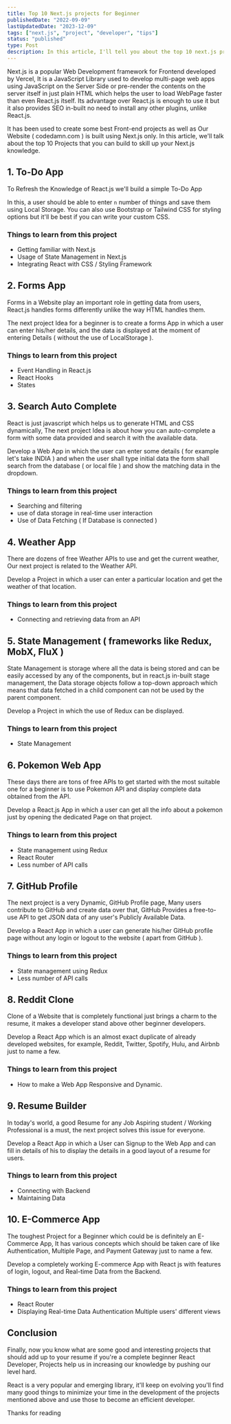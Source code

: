 ```yaml
---
title: Top 10 Next.js projects for Beginner
publishedDate: "2022-09-09"
lastUpdatedDate: "2023-12-09"
tags: ["next.js", "project", "developer", "tips"]
status: "published"
type: Post
description: In this article, I'll tell you about the top 10 next.js projects to build as a next developer.
---
```


Next.js is a popular Web Development framework for Frontend developed by Vercel, It is a JavaScript Library used to develop multi-page web apps using JavaScript on the Server Side or pre-render the contents on the server itself in just plain HTML which helps the user to load WebPage faster than even React.js itself. Its advantage over React.js is enough to use it but it also provides SEO in-built no need to install any other plugins, unlike React.js.

It has been used to create some best Front-end projects as well as Our Website ( codedamn.com ) is built using Next.js only. In this article, we'll talk about the top 10 Projects that you can build to skill up your Next.js knowledge.

## 1. To-Do App

To Refresh the Knowledge of React.js we'll build a simple To-Do App

In this, a user should be able to enter `n` number of things and save them using Local Storage. You can also use Bootstrap or Tailwind CSS for styling options but it'll be best if you can write your custom CSS.

### Things to learn from this project

- Getting familiar with Next.js
- Usage of State Management in Next.js
- Integrating React with CSS / Styling Framework

## 2. Forms App

Forms in a Website play an important role in getting data from users, React.js handles forms differently unlike the way HTML handles them.

The next project Idea for a beginner is to create a forms App in which a user can enter his/her details, and the data is displayed at the moment of entering Details ( without the use of LocalStorage ).

### Things to learn from this project

- Event Handling in React.js
- React Hooks
- States

## 3. Search Auto Complete

React is just javascript which helps us to generate HTML and CSS dynamically, The next project Idea is about how you can auto-complete a form with some data provided and search it with the available data.

Develop a Web App in which the user can enter some details ( for example let's take INDIA ) and when the user shall type initial data the form shall search from the database ( or local file ) and show the matching data in the dropdown.

### Things to learn from this project

- Searching and filtering
- use of data storage in real-time user interaction
- Use of Data Fetching ( If Database is connected )

## 4. Weather App

There are dozens of free Weather APIs to use and get the current weather, Our next project is related to the Weather API.

Develop a Project in which a user can enter a particular location and get the weather of that location.

### Things to learn from this project

- Connecting and retrieving data from an API

## 5. State Management ( frameworks like Redux, MobX, FluX )

State Management is storage where all the data is being stored and can be easily accessed by any of the components, but in react.js in-built stage management, the Data storage objects follow a top-down approach which means that data fetched in a child component can not be used by the parent component.

Develop a Project in which the use of Redux can be displayed.

### Things to learn from this project

- State Management

## 6. Pokemon Web App

These days there are tons of free APIs to get started with the most suitable one for a beginner is to use Pokemon API and display complete data obtained from the API.

Develop a React.js App in which a user can get all the info about a pokemon just by opening the dedicated Page on that project.

### Things to learn from this project

- State management using Redux
- React Router
- Less number of API calls

## 7. GitHub Profile

The next project is a very Dynamic, GitHub Profile page, Many users contribute to GitHub and create data over that, GitHub Provides a free-to-use API to get JSON data of any user's Publicly Available Data.

Develop a React App in which a user can generate his/her GitHub profile page without any login or logout to the website ( apart from GitHub ).

### Things to learn from this project

- State management using Redux
- Less number of API calls

## 8. Reddit Clone

Clone of a Website that is completely functional just brings a charm to the resume, it makes a developer stand above other beginner developers.

Develop a React App which is an almost exact duplicate of already developed websites, for example, Reddit, Twitter, Spotify, Hulu, and Airbnb just to name a few.

### Things to learn from this project

- How to make a Web App Responsive and Dynamic.

## 9. Resume Builder

In today's world, a good Resume for any Job Aspiring student / Working Professional is a must, the next project solves this issue for everyone.

Develop a React App in which a User can Signup to the Web App and can fill in details of his to display the details in a good layout of a resume for users.

### Things to learn from this project

- Connecting with Backend
- Maintaining Data

## 10. E-Commerce App

The toughest Project for a Beginner which could be is definitely an E-Commerce App, It has various concepts which should be taken care of like Authentication, Multiple Page, and Payment Gateway just to name a few.

Develop a completely working E-commerce App with React js with features of login, logout, and Real-time Data from the Backend.

### Things to learn from this project

- React Router
- Displaying Real-time Data
  Authentication Multiple users' different views

## Conclusion

Finally, now you know what are some good and interesting projects that should add up to your resume if you're a complete beginner React Developer, Projects help us in increasing our knowledge by pushing our level hard.

React is a very popular and emerging library, it'll keep on evolving you'll find many good things to minimize your time in the development of the projects mentioned above and use those to become an efficient developer.

Thanks for reading
